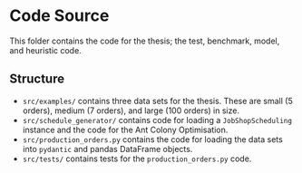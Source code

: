 # Code Source
This folder contains the code for the thesis; the test, benchmark, model, and heuristic code.

## Structure
* `src/examples/` contains three data sets for the thesis. These are small (5 orders), medium (7 orders), and large (100 orders) in size.
* `src/schedule_generator/` contains code for loading a `JobShopScheduling` instance and the code for the Ant Colony Optimisation.
* `src/production_orders.py` contains the code for loading the data sets into `pydantic` and pandas DataFrame objects.
* `src/tests/` contains tests for the `production_orders.py` code.
